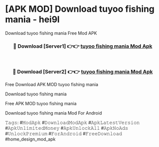 # [APK MOD] Download  tuyoo fishing mania - hei9l
Download tuyoo fishing mania Free Mod APK

<div align="center">
<h3>🔴 Download [Server1] 👉👉 <a href="https://apk-comot.site?title=tuyoo_fishing_mania">tuyoo fishing mania Mod Apk</a></h3><br>

<h3>🔴 Download [Server2] 👉👉 <a href="https://apk-comot.site?title=tuyoo_fishing_mania">tuyoo fishing mania Mod Apk</a></h3>
</div>


Free Download APK MOD tuyoo fishing mania

Download tuyoo fishing mania 

Free APK MOD tuyoo fishing mania 

Download tuyoo fishing mania Mod For Android

𝚃𝚊𝚐𝚜: #𝙼𝚘𝚍𝙰𝚙𝚔 #𝙳𝚘𝚠𝚗𝚕𝚘𝚊𝚍𝙼𝚘𝚍𝙰𝚙𝚔 #𝙰𝚙𝚔𝙻𝚊𝚝𝚎𝚜𝚝𝚅𝚎𝚛𝚜𝚒𝚘𝚗 #𝙰𝚙𝚔𝚄𝚗𝚕𝚒𝚖𝚒𝚝𝚎𝚍𝙼𝚘𝚗𝚎𝚢 #𝙰𝚙𝚔𝚄𝚗𝚕𝚘𝚌𝚔𝙰𝚕𝚕 #𝙰𝚙𝚔𝙽𝚘𝙰𝚍𝚜 #𝚄𝚗𝚕𝚘𝚌𝚔𝙿𝚛𝚎𝚖𝚒𝚞𝚖 #𝙵𝚘𝚛𝙰𝚗𝚍𝚛𝚘𝚒𝚍 #𝙵𝚛𝚎𝚎𝙳𝚘𝚠𝚗𝚕𝚘𝚊𝚍 #home_design_mod_apk